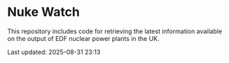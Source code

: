 # Nuke Watch

This repository includes code for retrieving the latest information available on the output of EDF nuclear power plants in the UK.

Last updated: 2025-08-31 23:13